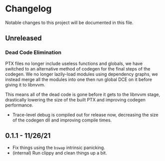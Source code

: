 # Changelog

Notable changes to this project will be documented in this file.

## Unreleased

### Dead Code Elimination 

PTX files no longer include useless functions and globals, we have switched to an alternative
method of codegen for the final steps of the codegen. We no longer lazily-load modules using dependency graphs, 
we instead merge all the modules into one then run global DCE on it before giving it to libnvvm.

This means all of the dead code is gone before it gets to the libnvvm stage, drastically lowering the size of 
the built PTX and improving codegen performance.

- Trace-level debug is compiled out for release now, decreasing the size of the codegen dll and improving compile times.

## 0.1.1 - 11/26/21

- Fix things using the `bswap` intrinsic panicking.
- (internal) Run clippy and clean things up a bit.

